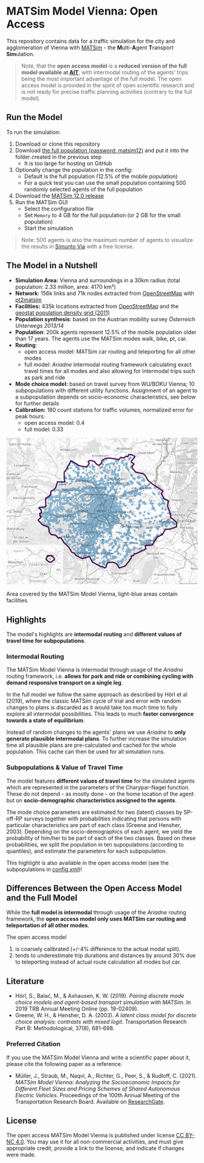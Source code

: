 # MATSim Model Vienna: Open Access

This repository contains data for a traffic simulation for the city and agglomeration of Vienna
with [MATSim](https://matsim.org) - the **M**ulti-**A**gent **T**ransport **Sim**ulation.

> Note, that the **open access model** is a **reduced version of the full model available at [AIT](http://www.ait.ac.at)**,
> with intermodal routing of the agents' trips being the most important advantage of the full model.
> The open access model is provided in the spirit of open scientific research
> and is not ready for precise traffic planning activities (contrary to the full model).


## Run the Model

To run the simulation:

1. Download or clone this repository
2. Download [the full population (password: matsim12)](https://nextcloud.ait.ac.at/index.php/s/T3K2ybHd5QxpR2e) and put it into the folder created in the previous step
   - It is too large for hosting on GitHub
3. Optionally change the population in the config:
   - Default is the full population (12.5% of the mobile population)
   - For a quick test you can use the small population containing 500 randomly selected agents of the full population
4. Download the [MATSim 12.0 release](https://matsim.org/downloads)
5. Run the MATSim GUI
   - Select the configuration file
   - Set `Memory` to 4 GB for the full population (or 2 GB for the small population)
   - Start the simulation

> Note: 500 agents is also the maximum number of agents to visualize the results in [Simunto Via](https://simunto.com/via/) with a free license.


## The Model in a Nutshell

- **Simulation Area:** Vienna and surroundings in a 30km radius (total population: 2.33 million, area: 4170 km²)
- **Network**: 156k links and 71k nodes extracted from [OpenStreetMap](https://www.openstreetmap.org) with [pt2matsim](https://github.com/matsim-org/pt2matsim)
- **Facilities:** 435k locations extracted from [OpenStreetMap](https://www.openstreetmap.org) and the [geostat population density grid (2011)](https://ec.europa.eu/eurostat/de/web/gisco/geodata/reference-data/population-distribution-demography/geostat)
- **Population synthesis**: based on the Austrian mobility survey *Österreich Unterwegs 2013/14*
- **Population**: 200k agents represent 12.5% of the mobile population older than 17 years. The agents use the MATSim modes walk, bike, pt, car.
- **Routing**:
  - open access model: MATSim car routing and teleporting for all other modes
  - full model: *Ariadne* intermodal routing framework calculating exact travel times for all modes and also allowing for intermodal trips such as park and ride
- **Mode choice model:** based on travel survey from WU/BOKU Vienna; 10 subpopulations with different utility functions. Assignment of an agent to a subpopulation depends on socio-economic characteristics, see below for further details
- **Calibration:** 180 count stations for traffic volumes, normalized error for peak hours:
  - open access model: 0.4
  - full model: 0.33

![Area covered by the MATSim Model Vienna](matsim_model_vienna_area.jpg)

Area covered by the MATSim Model Vienna, light-blue areas contain facilities.

## Highlights

The model's highlights are **intermodal routing** and **different values of travel time for subpopulations**.

### Intermodal Routing

The MATSim Model Vienna is intermodal through usage of the *Ariadne* routing framework,
i.e. **allows for park and ride or combining cycling with demand responsive transport on a single leg**.

In the full model we follow the same approach as described by Hörl et al (2019),
where the classic MATSim cycle of trial and error with random changes to plans
is discarded as it would take too much time to fully explore all intermodal possibilities.
This leads to much **faster convergence towards a state of equilibrium**.

Instead of random changes to the agents' plans we use *Ariadne* to **only generate plausible intermodal plans**.
To further increase the simulation time all plausible plans are pre-calculated and cached for the whole population.
This cache can then be used for all simulation runs.


### Subpopulations & Value of Travel Time

The model features **different values of travel time** for the simulated agents which are represented in the parameters of the Charypar-Nagel function.
These do not depend - as mostly done - on the home location of the agent but on **socio-demographic characteristics assigned to the agents**.

The mode choice parameters are estimated for two (latent) classes by SP-off-RP surveys together with probabilities indicating that persons with particular characteristics are part of each class (Greene and Hensher, 2003).
Depending on the socio-demographics of each agent, we yield the probability of him/her to be part of each of the two classes.
Based on these probabilities, we split the population in ten supopulations (according to quantiles), and estimate the parameters for each subpopulation.

This highlight is also available in the open access model (see the subpopulations in [config.xml](config.xml))!


## Differences Between the Open Access Model and the Full Model

While the **full model is intermodal** through usage of the *Ariadne* routing framework,
the **open access model only uses MATSim car routing and teleportation of all other modes**.

The open access model

1. is coarsely calibrated (+/-4% difference to the actual modal split).
2. tends to underestimate trip durations and distances by around  30% due to teleporting instead of actual route calculation all modes but car.


## Literature

- Hörl, S., Balać, M., & Axhausen, K. W. (2019). *Pairing discrete mode choice models and agent-based transport simulation with MATSim*. In 2019 TRB Annual Meeting Online (pp. 19-02409).
- Greene, W. H., & Hensher, D. A. (2003). *A latent class model for discrete choice analysis: contrasts with mixed logit*. Transportation Research Part B: Methodological, 37(8), 681-698.

### Preferred Citation

If you use the MATSim Model Vienna and write a scientific paper about it, please cite the following paper as a reference.

- Müller, J., Straub, M., Naqvi, A.,  Richter, G., Peer, S., & Rudloff, C. (2021). *MATSim Model Vienna: Analyzing the Socioeconomic Impacts for Different Fleet Sizes and Pricing Schemes of Shared Autonomous Electric Vehicles*. Proceedings of the 100th Annual Meeting of the Transportation Research Board. Available on [ResearchGate](https://www.researchgate.net/publication/349212535_MATSim_Model_Vienna_Analyzing_the_Socioeconomic_Impacts_for_Different_Fleet_Sizes_and_Pricing_Schemes_of_Shared_Autonomous_Electric_Vehicles).

## License

The open access MATSim Model Vienna is published under license [CC BY-NC 4.0](https://creativecommons.org/licenses/by-nc/4.0).
You may use it for all non-commercial activities, and must give appropriate credit, provide a link to the license, and indicate if changes were made.
